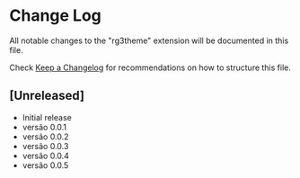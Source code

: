 # Change Log

All notable changes to the "rg3theme" extension will be documented in this file.

Check [Keep a Changelog](http://keepachangelog.com/) for recommendations on how to structure this file.

## [Unreleased]

- Initial release
- versão 0.0.1
- versão 0.0.2
- versão 0.0.3
- versão 0.0.4
- versão 0.0.5
